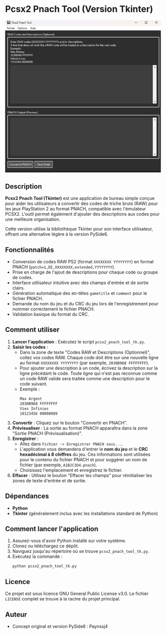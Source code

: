 # Pcsx2 Pnach Tool (Version Tkinter)

![Screenshot de l'application Pcsx2 Pnach Tool Tkinter](./pptk.jpg)

## Description

**Pcsx2 Pnach Tool (Tkinter)** est une application de bureau simple conçue pour aider les utilisateurs à convertir des codes de triche bruts (RAW) pour les jeux PlayStation 2 au format PNACH, compatible avec l'émulateur PCSX2. L'outil permet également d'ajouter des descriptions aux codes pour une meilleure organisation.

Cette version utilise la bibliothèque Tkinter pour son interface utilisateur, offrant une alternative légère à la version PySide6.

## Fonctionnalités

*   Conversion de codes RAW PS2 (format `XXXXXXXX YYYYYYYY`) en format PNACH (`patch=1,EE,XXXXXXXX,extended,YYYYYYYY`).
*   Prise en charge de l'ajout de descriptions pour chaque code ou groupe de codes.
*   Interface utilisateur intuitive avec des champs d'entrée et de sortie clairs.
*   Génération automatique des en-têtes `gametitle` et `comment` pour le fichier PNACH.
*   Demande du nom du jeu et du CRC du jeu lors de l'enregistrement pour nommer correctement le fichier PNACH.
*   Validation basique du format du CRC.

## Comment utiliser

1.  **Lancer l'application** : Exécutez le script `pcsx2_pnach_tool_tk.py`.
2.  **Saisir les codes** :
    *   Dans la zone de texte "Codes RAW et Descriptions (Optionnel)", collez vos codes RAW. Chaque code doit être sur une nouvelle ligne au format `XXXXXXXX YYYYYYYY` (par exemple, `2030B968 FFFFFFFF`).
    *   Pour ajouter une description à un code, écrivez la description sur la ligne précédant le code. Toute ligne qui n'est pas reconnue comme un code RAW valide sera traitée comme une description pour le code suivant.
    *   Exemple :
        ```
        Max Argent
        2030B968 FFFFFFFF
        Vies Infinies
        10123456 00000009
        ```
3.  **Convertir** : Cliquez sur le bouton "Convertir en PNACH".
4.  **Prévisualiser** : La sortie au format PNACH apparaîtra dans la zone "Sortie PNACH (Prévisualisation)".
5.  **Enregistrer** :
    *   Allez dans `Fichier -> Enregistrer PNACH sous...`.
    *   L'application vous demandera d'entrer le **nom du jeu** et le **CRC hexadécimal à 8 chiffres** du jeu. Ces informations sont utilisées pour le contenu du fichier PNACH et pour suggérer un nom de fichier (par exemple, `A1B2C3D4.pnach`).
    *   Choisissez l'emplacement et enregistrez le fichier.
6.  **Effacer** : Utilisez le bouton "Effacer les champs" pour réinitialiser les zones de texte d'entrée et de sortie.


## Dépendances

*   **Python**
*   **Tkinter** (généralement inclus avec les installations standard de Python)

## Comment lancer l'application

1.  Assurez-vous d'avoir Python installé sur votre système.
2.  Clonez ou téléchargez ce dépôt.
3.  Naviguez jusqu'au répertoire où se trouve `pcsx2_pnach_tool_tk.py`.
4.  Exécutez la commande :
    ```bash
    python pcsx2_pnach_tool_tk.py
    ```

## Licence

Ce projet est sous licence GNU General Public License v3.0. Le fichier `LICENSE` complet se trouve à la racine du projet principal.

## Auteur

*   Concept original et version PySide6 : Paynssj4


